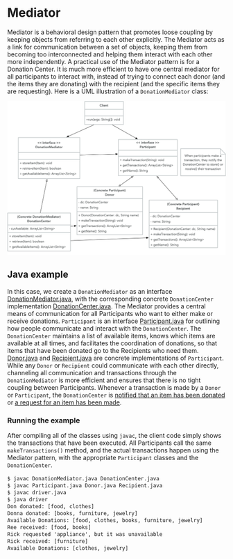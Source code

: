 # Mediator

Mediator is a behavioral design pattern that promotes loose coupling by keeping objects from referring to each other explicitly. The Mediator acts as a link for communication between a set of objects, keeping them from becoming too interconnected and helping them interact with each other more independently. A practical use of the Mediator pattern is for a Donation Center. It is much more efficient to have one central mediator for all participants to interact with, instead of trying to connect each donor (and the items they are donating) with the recipient (and the specific items they are requesting). Here is a UML illustration of a `DonationMediator` class:

![UML of DonationMediator and related classes implemented with the Mediator pattern](mediator-java.png "UML class diagram of Mediator")

## Java example

In this case, we create a `DonationMediator` as an interface [DonationMediator.java](DonationMediator.java), with the corresponding concrete `DonationCenter` implementation [DonationCenter.java](DonationCenter.java). The Mediator provides a central means of communication for all Participants who want to either make or receive donations. `Participant` is an interface [Participant.java](Participant.java) for outlining how people communicate and interact with the `DonationCenter`. The `DonationCenter` maintains a list of available items, knows which items are available at all times, and facilitates the coordination of donations, so that items that have been donated go to the Recipients who need them. [Donor.java](Donor.java) and [Recipient.java](Recipient.java) are concrete implementations of `Participant`. While any `Donor` or `Recipient` could communicate with each other directly, channeling all communication and transactions through the `DonationMediator` is more efficient and ensures that there is no tight coupling between Participants. Whenever a transaction is made by a `Donor` or `Participant`, the `DonationCenter` is [notified that an item has been donated](Donor.java#L21) or [a request for an item has been made](Recipient.java#L21).

### Running the example

After compiling all of the classes using `javac`, the client code simply shows the transactions that have been executed. All Participants call the same `makeTransactions()` method, and the actual transactions happen using the Mediator pattern, with the appropriate `Participant` classes and the `DonationCenter`.

```{bash}
$ javac DonationMediator.java DonationCenter.java
$ javac Participant.java Donor.java Recipient.java
$ javac driver.java
$ java driver
Don donated: [food, clothes]
Donna donated: [books, furniture, jewelry]
Available Donations: [food, clothes, books, furniture, jewelry]
Ree received: [food, books]
Rick requested 'appliance', but it was unavailable
Rick received: [furniture]
Available Donations: [clothes, jewelry]
```